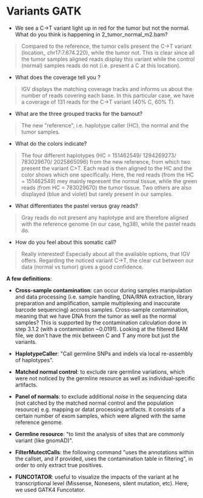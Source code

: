 # Variants GATK 

* We see a C→T variant light up in red for the tumor but not the normal. What do you think is happening in 2_tumor_normal_m2.bam?
> Compared to the reference, the tumor cells present the C→T variant (location_ chr17:7.674.220), while the tumor not. This is clear since all the tumor samples aligned reads display this variant while the control (normal) samples reads do not (i.e. present a C at this location). 

* What does the coverage tell you ? 
> IGV displays the matching coverage tracks and informs us about the number of reads covering each base. In this particular case, we have a coverage of 131 reads for the C→T variant (40% C, 60% T). 

*  What are the three grouped tracks for the bamout? 
> The new "reference", i.e. haplotype caller (HC), the normal and the tumor samples. 

* What do the colors indicate?
> The four different haplotypes (HC = 151462549/ 1294269273/ 783029670/ 2025865096) from the new reference, from which two present the variant C>T. Each read is then aligned to the HC and the color shows which one specifically. Here, the red reads (from the HC = 151462549) mey mainly represent the normal tissue, while the green reads (from HC = 783029670) the tumor tissue. Two others are also displayed (blue and violet) but rarely present in our samples. 

* What differentiates the pastel versus gray reads?
> Gray reads do not present any haplotype and are therefore aligned with the reference genome (in our case, hg38), while the pastel reads do. 

* How do you feel about this somatic call?
> Really interested! Especially about all the available options, that IGV offers. Regarding the noticed variant C→T, the clear cut between our data (normal vs tumor) gives a good confidence. 

**A few definitions**: 
* **Cross-sample contamination**: can occur during samples manipulation and data processing (i.e. sample handling, DNA/RNA extraction, library preparation and amplification, sample multiplexing and inaccurate barcode sequencing) accross samples. Cross-sample contamination, meaning that we have DNA from the tumor as well as the normal samples? This is supported by the contamination calculation done in step 3.1.2 (with a contamination ~0.0191). Looking at the filtered BAM file, we don't have the mix between C and T any more but just the variants.

* **HaplotypeCaller**: "Call germline SNPs and indels via local re-assembly of haplotypes". 

* **Matched normal control**: to exclude rare germline variations, which were not noticed by the germline resource as well as individual-specific artifacts.

* **Panel of normals**: to exclude additional _noise_ in the sequencing data (not catched by the matched normal control and the population resource) e.g. mapping or datat processing artifacts. It consists of a certain number of exom samples, which were aligned with the same reference genome.

* **Germline resource**:  "to limit the analysis of sites that are commonly variant (like gnomAD)". 

* **FilterMutectCalls**: the following command "uses the annotations within the callset, and if provided, uses the contamination table in filtering", in order to only extract true positives. 

* **FUNCOTATOR**: useful to visualize the impacts of the variant at he transcriptional level (Missense, Nonesens, silent mutation, etc). Here, we used GATK4 Funcotator.  




